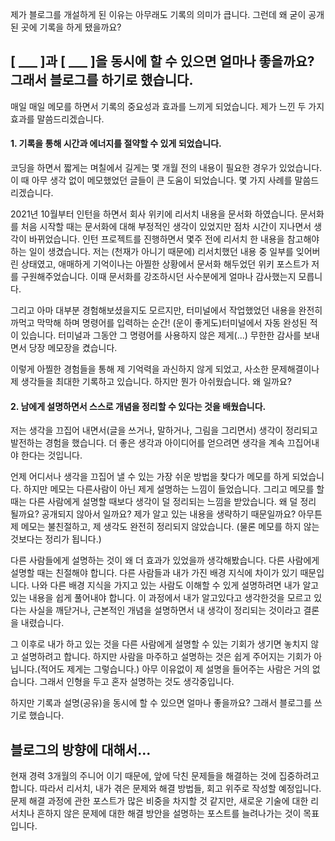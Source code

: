 제가 블로그를 개설하게 된 이유는 아무래도 기록의 의미가 큽니다.
그런데 왜 굳이 공개된 곳에 기록을 하게 됐을까요?

## [ ___ ]과 [ ___ ]을 동시에 할 수 있으면 얼마나 좋을까요? 그래서 블로그를 하기로 했습니다.

매일 매일 메모를 하면서 기록의 중요성과 효과를 느끼게 되었습니다. 제가 느낀 두 가지 효과를 말씀드리겠습니다.

#### 1. 기록을 통해 시간과 에너지를 절약할 수 있게 되었습니다.
코딩을 하면서 짧게는 며칠에서 길게는 몇 개월 전의 내용이 필요한 경우가 있었습니다. 이 때 아무 생각 없이 메모했었던 글들이 큰 도움이 되었습니다. 몇 가지 사례를 말씀드리겠습니다.

2021년 10월부터 인턴을 하면서 회사 위키에 리서치 내용을 문서화 하였습니다. 문서화를 처음 시작할 때는 문서화에 대해 부정적인 생각이 있었지만 점차 시간이 지나면서 생각이 바뀌었습니다. 인턴 프로젝트를 진행하면서 몇주 전에 리서치 한 내용을 참고해야하는 일이 생겼습니다. 저는 (천재가 아니기 때문에) 리서치했던 내용 중 일부를 잊어버린 상태였고, 애매하게 기억이나는 아찔한 상황에서 문서화 해두었던 위키 포스트가 저를 구원해주었습니다. 이때 문서화를 강조하시던 사수분에게 얼마나 감사했는지 모릅니다.

그리고 아마 대부분 경험해보셨을지도 모르지만, 터미널에서 작업했었던 내용을 완전히 까먹고 막막해 하며 명령어를 입력하는 순간! (운이 좋게도)터미널에서 자동 완성된 적이 있습니다. 터미널과 그동안 그 명령어를 사용하지 않은 제게(...) 무한한 감사를 보내면서 당장 메모장을 켰습니다.

이렇게 아찔한 경험들을 통해 제 기억력을 과신하지 않게 되었고, 사소한 문제해결이나 제 생각들을 최대한 기록하고 있습니다.
하지만 뭔가 아쉬웠습니다. 왜 일까요?

#### 2. 남에게 설명하면서 스스로 개념을 정리할 수 있다는 것을 배웠습니다.
저는 생각을 끄집어 내면서(글을 쓰거나, 말하거나, 그림을 그리면서) 생각이 정리되고 발전하는 경험을 했습니다.
더 좋은 생각과 아이디어를 얻으려면 생각을 계속 끄집어내야 한다는 것입니다.

언제 어디서나 생각을 끄집어 낼 수 있는 가장 쉬운 방법을 찾다가 메모를 하게 되었습니다.
하지만 메모는 다른사람이 아닌 제게 설명하는 느낌이 들었습니다.
그리고 메모를 할때는 다른 사람에게 설명할 때보다 생각이 덜 정리되는 느낌을 받았습니다.
왜 덜 정리 될까요? 공개되지 않아서 일까요? 제가 알고 있는 내용을 생략하기 때문일까요? 아무튼 제 메모는 불친절하고, 제 생각도 완전히 정리되지 않았습니다. (물론 메모를 하지 않는 것보다는 정리가 됩니다.)

다른 사람들에게 설명하는 것이 왜 더 효과가 있었을까 생각해봤습니다.
다른 사람에게 설명할 때는 친절해야 합니다. 다른 사람들과 내가 가진 배경 지식에 차이가 있기 때문입니다.
나와 다른 배경 지식을 가지고 있는 사람도 이해할 수 있게 설명하려면 내가 알고 있는 내용을 쉽게 풀어내야 합니다.
이 과정에서 내가 알고있다고 생각한것을 모르고 있다는 사실을 깨닫거나, 근본적인 개념을 설명하면서 내 생각이 정리되는 것이라고 결론을 내렸습니다.

그 이후로 내가 하고 있는 것을 다른 사람에게 설명할 수 있는 기회가 생기면 놓치지 않고 설명하려고 합니다. 하지만 사람을 마주하고 설명하는 것은 쉽게 주어지는 기회가 아닙니다.(적어도 제게는 그렇습니다.) 아무 이유없이 제 설명을 들어주는 사람은 거의 없습니다. 그래서 인형을 두고 혼자 설명하는 것도 생각중입니다.

하지만 기록과 설명(공유)을 동시에 할 수 있으면 얼마나 좋을까요? 그래서 블로그를 쓰기로 했습니다.

## 블로그의 방향에 대해서...
현재 경력 3개월의 주니어 이기 때문에, 앞에 닥친 문제들을 해결하는 것에 집중하려고 합니다. 따라서 리서치, 내가 겪은 문제와 해결 방법들, 회고 위주로 작성할 예정입니다.
문제 해결 과정에 관한 포스트가 많은 비중을 차지할 것 같지만, 새로운 기술에 대한 리서치나 흔하지 않은 문제에 대한 해결 방안을 설명하는 포스트를 늘려나가는 것이 목표입니다.